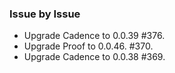 ### Issue by Issue

 * Upgrade Cadence to 0.0.39 #376.
 * Upgrade Proof to 0.0.46. #370.
 * Upgrade Cadence to 0.0.38 #369.

